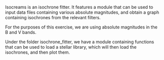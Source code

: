 Isocreams is an isochrone fitter. It features a module that can be used to input data 
files containing various absolute magnitudes, and obtain a graph containing isochrones 
from the relevant filters. 

For the purposes of this exercise, we are using absolute magnitudes in the B and V bands. 

Under the folder isochrone_fitter, we have a module containing functions that can be used 
to load a stellar library, which will then load the isochrones, and then plot them. 